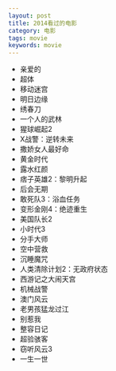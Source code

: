 ```yaml
---
layout: post
title: 2014看过的电影
category: 电影
tags: movie 
keywords: movie
---
```

- 亲爱的
- 超体
- 移动迷宫
- 明日边缘
- 绣春刀
- 一个人的武林
- 猩球崛起2
- X战警：逆转未来
- 撒娇女人最好命
- 黄金时代
- 露水红颜
- 痞子英雄2：黎明升起
- 后会无期
- 敢死队3：浴血任务
- 变形金刚4：绝迹重生
- 美国队长2
- 小时代3
- 分手大师
- 空中营救
- 沉睡魔咒
- 人类清除计划2：无政府状态
- 西游记之大闹天宫
- 机械战警
- 澳门风云
- 老男孩猛龙过江
- 别惹我
- 整容日记
- 超验骇客
- 窃听风云3
- 一生一世
